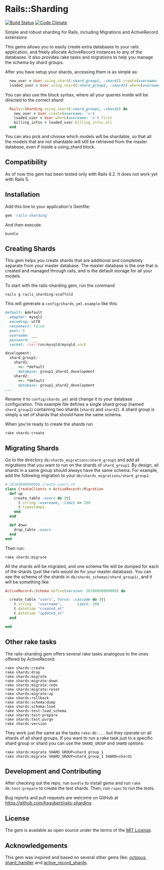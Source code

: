 # Rails::Sharding

[![Build Status](https://travis-ci.org/hsgubert/rails-sharding.svg?branch=master)](https://travis-ci.org/hsgubert/rails-sharding)
[![Code Climate](https://codeclimate.com/github/hsgubert/rails-sharding/badges/gpa.svg)](https://codeclimate.com/github/hsgubert/rails-sharding)


Simple and robust sharding for Rails, including Migrations and ActiveRecord extensions

This gems allows you to easily create extra databases to your rails application, and freely allocate ActiveRecord instances to any of the databases. It also provides rake tasks and migrations to help you manage the schema by shard groups.

After you have setup your shards, accessing them is as simple as:
```ruby
  new_user = User.using_shard(:shard_group1, :shard1).create(username: 'x')
  loaded_user = User.using_shard(:shard_group1, :shard1).where(username: 'x').first
```

You can also use the block syntax, where all your queries inside will be directed to the correct shard:
```ruby
  Rails::Sharding.using_shard(:shard_group1, :shard1) do
    new_user = User.create(username: 'x')
    loaded_user = User.where(username: 'x').first
    billing_infos = loaded_user.billing_infos.all
  end
```

You can also pick and choose which models will be shardable, so that all the models that are not shardable will still be retrieved from the master database, even if inside a using_shard block.

## Compatibility
As of now this gem has been tested only with Rails 4.2. It does not work yet with Rails 5.

## Installation

Add this line to your application's Gemfile:

```ruby
gem 'rails-sharding'
```

And then execute:
```
bundle
```

## Creating Shards
This gem helps you create shards that are additional and completely separate from your master database. The master database is the one that is created and managed through rails, and is the default storage for all your models.

To start with the rails-sharding gem, run the command
```
rails g rails_sharding:scaffold
```

This will generate a `config/shards.yml.example` like this:
```ruby
default: &default
  adapter: mysql2
  encoding: utf8
  reconnect: false
  pool: 5
  username: ___
  password: ___
  socket: /var/run/mysqld/mysqld.sock

development:
  shard_group1:
    shard1:
      <<: *default
      database: group1_shard1_development
    shard2:
      <<: *default
      database: group1_shard2_development
...
```

Rename it to `config/shards.yml` and change it to your database configuration. This example file defines a single shard group (named `shard_group1`) containing two shards (`shard1` and `shard2`). A shard group is simply a set of shards that should have the same schema.

When you're ready to create the shards run
```
rake shards:create
```

## Migrating Shards
Go to the directory `db/shards_migrations/shard_group1` and add all migrations that you want to run on the shards of `shard_group1`. By design, all shards in a same group should always have the same schema. For example, add the following migration to your `db/shards_migrations/shard_group1`:
```ruby
# 20160808000000_create_users.rb
class CreateClients < ActiveRecord::Migration
  def up
    create_table :users do |t|
      t.string :username, :limit => 100
      t.timestamps
    end
  end

  def down
    drop_table :users
  end
end
```

Then run:
```
rake shards:migrate
```

All the shards will be migrated, and one schema file will be dumped for each of the shards (just like rails would do for your master database). You can see the schema of the shards in `db/shards_schemas/shard_group1/`, and it will be something like:
```ruby
ActiveRecord::Schema.define(version: 20160808000000) do

  create_table "users", force: :cascade do |t|
    t.string   "username",       limit: 100
    t.datetime "created_at"
    t.datetime "updated_at"
  end

end
```

## Other rake tasks
The rails-sharding gem offers several rake tasks analogous to the ones offered by ActiveRecord:
```
rake shards:create                                      
rake shards:drop                                        
rake shards:migrate                                     
rake shards:migrate:down                                
rake shards:migrate:redo                                
rake shards:migrate:reset                               
rake shards:migrate:up                                  
rake shards:rollback                                    
rake shards:schema:dump                                 
rake shards:schema:load                                 
rake shards:test:load_schema                            
rake shards:test:prepare                                
rake shards:test:purge               
rake shards:version
```

They work just the same as the tasks `rake:db:...` but they operate on all shards of all shard groups. If you want to run a rake task just to a specific shard group or shard you can use the `SHARD_GROUP` and `SHARD` options:
```
rake shards:migrate SHARD_GROUP=shard_group_1
rake shards:migrate SHARD_GROUP=shard_group_1 SHARD=shard1
```


## Development and Contributing

After checking out the repo, run `bundle` to install gems and run `rake db:test:prepare` to create the test shards. Then, run `rspec` to run the tests.

Bug reports and pull requests are welcome on GitHub at https://github.com/hsgubert/rails-sharding.


## License

The gem is available as open source under the terms of the [MIT License](http://opensource.org/licenses/MIT).

## Acknowledgements

This gem was inspired and based on several other gems like: [octopus](https://github.com/thiagopradi/octopus), [shard_handler](https://github.com/locaweb/shard_handler) and [active_record_shards](https://github.com/zendesk/active_record_shards).
